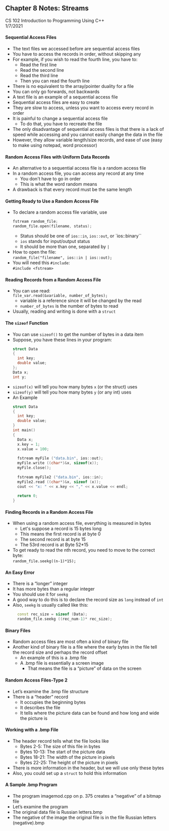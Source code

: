 ## Chapter 8 Notes: Streams 
CS 102 Introduction to Programming Using C++  
1/7/2021

#### Sequential Access Files
- The text files we accessed before are sequential access files
- You have to access the records in order, without skipping any
- For example, if you wish to read the fourth line, you have to:  
  - Read the first line
  - Read the second line
  - Read the third line
  - Then you can read the fourth line 
- There is no equivalent to the array/pointer duality for a file
- You can only go forwards, not backwards
- A text file is an example of a sequential access file
- Sequential access files are easy to create
- They are slow to access, unless you want to access every record in order
- It is painful to change a sequential access file
  - To do that, you have to recreate the file
- The only disadvantage of sequential access files is that there is a lack of speed while accessing and you cannot easily change the data in the file
- However, they allow variable length/size records, and ease of use (easy to make using notepad, word processor) 

#### Random Access Files with Uniform Data Records
- An alternative to a sequential access file is a random access file
- In a random access file, you can access any record at any time
  - You don't have to go in order
  - This is what the word random means
- A drawback is that every record must be the same length

#### Getting Ready to Use a Random Access File
- To declare a random access file variable, use
  ```cpp  
  fstream random_file;
  random_file.open(filename, status);
  ```
  - Status should be one of `ios::in`, `ios::out`, or `ios::binary``
  - `ios` stands for input/output status
  - It should be more than one, separated by `|`
- How to open the file:  
  `random_file("filename", ios::in | ios::out);`
- You will need this `#include`:  
  `#include <fstream>`
  
#### Reading Records from a Random Access File
- You can use read:  
  `file_var.read(&variable, number_of_bytes);`
  - variable is a reference since it will be changed by the read
  - `number_of_bytes` is the number of bytes to read
- Usually, reading and writing is done with a `struct`

#### The `sizeof` Function
- You can use `sizeof()` to get the number of bytes in a data item
- Suppose, you have these lines in your program:  
  ```cpp  
  struct Data
  {
    int key;
    double value;
  };
  Data x;
  int y;
  ```
- `sizeof(x)` will tell you how many bytes `x` (or the struct) uses
- `sizeof(y)` will tell you how many bytes `y` (or any int) uses
- An Example
  ```cpp  
  struct Data
  {
    int key;
    double value;
  }
  int main()
  {
    Data x;
    x.key = 1;
    x.value = 100;
    
    fstream myFile ("data.bin", ios::out);
    myFile.write ((char*)&x, sizeof(x));
    myFile.close();
    
    fstream myFile2 ("data.bin", ios::in);
    myFile2.read ((char*)&x, sizeof (x));
    cout << "x: " << x.key << "," << x.value << endl;
    
    return 0;
  }
  ```

#### Finding Records in a Random Access File
- When using a random access file, everything is measured in bytes
  - Let's suppose a record is 15 bytes long
  - This means the first record is at byte 0
  - The second record is at byte 15
  - The 53rd record is at Byte 52*15
- To get ready to read the nth record, you need to move to the correct byte:  
  `random_file.seekg((n-1)*15);`

#### An Easy Error
- There is a “longer” integer
- It has more bytes than a regular integer
- You should use it for `seekg`
- A good way to do this is to declare the record size as `long` instead of `int`
- Also, `seekg` is usually called like this:  
  ```cpp  
	const rec_size = sizeof (Data);
	random_file.seekg ((rec_num-1)* rec_size);
  ```  

#### Binary Files
- Random access files are most often a kind of binary file
- Another kind of binary file is a file where the early bytes in the file tell the record size and perhaps the record offset
  - An example of this is a .bmp file
  - A .bmp file is essentially a screen image
    - That means the file is a “picture” of data on the screen

#### Random Access Files-Type 2
- Let’s examine the .bmp file structure
- There is a “header” record
  - It occupies the beginning bytes
  - It describes the file
  - It tells where the picture data can be found and how long and wide the picture is

#### Working with a .bmp File
- The header record tells what the file looks like
  - Bytes 2-5:  The size of this file in bytes
  - Bytes 10-13:  The start of the picture data
  - Bytes 18-21:  The width of the picture in pixels
  - Bytes 22-25:  The height of the picture in pixels
- There is more information in the header, but we will use only these bytes
- Also, you could set up a `struct` to hold this information

#### A Sample .bmp Program
- The program imagemod.cpp on p. 375 creates a “negative” of a bitmap file
- Let’s examine the program
- The original data file is Russian letters.bmp
- The negative of the image the original file is in the file Russian letters (negative).bmp
